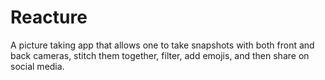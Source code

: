 # Reacture
A picture taking app that allows one to take snapshots with both front and back cameras, stitch them together, filter, add emojis, and then share on social media.
